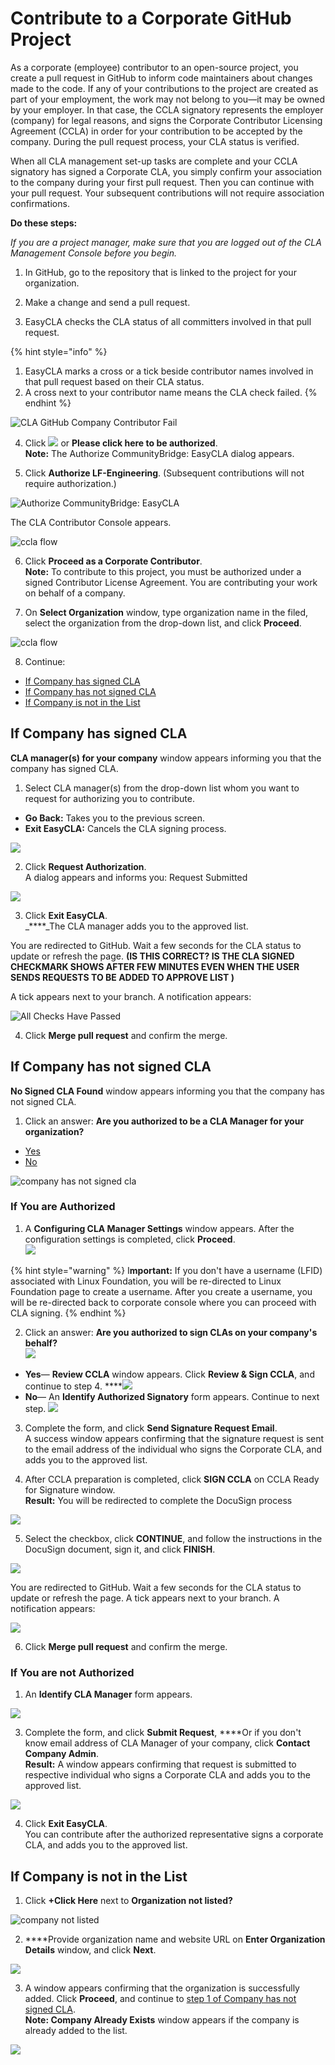 # Contribute to a Corporate GitHub  Project

As a corporate \(employee\) contributor to an open-source project, you create a pull request in GitHub to inform code maintainers about changes made to the code. If any of your contributions to the project are created as part of your employment, the work may not belong to you—it may be owned by your employer. In that case, the CCLA signatory represents the employer \(company\) for legal reasons, and signs the Corporate Contributor Licensing Agreement \(CCLA\) in order for your contribution to be accepted by the company. During the pull request process, your CLA status is verified.

When all CLA management set-up tasks are complete and your CCLA signatory has signed a Corporate CLA, you simply confirm your association to the company during your first pull request. Then you can continue with your pull request. Your subsequent contributions will not require association confirmations.

**Do these steps:**

_If you are a project manager, make sure that you are logged out of the CLA Management Console before you begin._

1. In GitHub, go to the repository that is linked to the project for your organization.

2. Make a change and send a pull request.

3. EasyCLA checks the CLA status of all committers involved in that pull request.

{% hint style="info" %}
1. EasyCLA marks a cross or a tick beside contributor names involved in that pull request based on their CLA status.
2. A cross next to your contributor name means the CLA check failed.
{% endhint %}

![CLA GitHub Company Contributor Fail](../../../.gitbook/assets/cla-github-company-contributor-fail.png)

4. Click ![](../../../.gitbook/assets/cla-not-signed-button.png)  or **Please click here to be authorized**.  
**Note:** The Authorize CommunityBridge: EasyCLA dialog appears.

5. Click **Authorize LF-Engineering**. \(Subsequent contributions will not require authorization.\)

​![Authorize CommunityBridge: EasyCLA](../../../.gitbook/assets/cla-authorize-easycla.png)​

The CLA Contributor Console appears.

![ccla flow](../../../.gitbook/assets/cla-ccla-flow.png)

6. Click **Proceed as a Corporate Contributor**.   
**Note:** To contribute to this project, you must be authorized under a signed Contributor License Agreement. You are contributing your work on behalf of a company.

7. On **Select Organization** window, type organization name in the filed, select the organization from the drop-down list, and click **Proceed**.

![ccla flow](../../../.gitbook/assets/select-organization.png)

8. Continue:

* [If Company has signed CLA](contribute-to-a-corporate-github-project.md#if-a-confirmation-of-association-with-statement-appears)
* [If Company has not signed CLA](contribute-to-a-corporate-github-project.md#if-the-select-company-dialog-appears)
* [If Company is not in the List](contribute-to-a-corporate-github-project.md#if-the-select-company-dialog-appears-1)

## If Company has signed CLA <a id="if-a-confirmation-of-association-with-statement-appears"></a>

**CLA manager\(s\) for your company** window appears informing you that the company has signed CLA.

1. Select CLA manager\(s\) from the drop-down list whom you want to request for authorizing you to contribute.

* **Go Back:** Takes you to the previous screen.
* **Exit EasyCLA:** Cancels the CLA signing process.

![](../../../.gitbook/assets/comapny-has-signed-cla.png)

2. Click **Request Authorization**.  
A dialog appears and informs you: Request Submitted ​

![](../../../.gitbook/assets/request-submitted.png)

3. Click **Exit EasyCLA**.  
_****_The CLA  manager adds you to the approved list.

You are redirected to GitHub. Wait a few seconds for the CLA status to update or refresh the page. **\(IS THIS CORRECT? IS THE CLA SIGNED CHECKMARK SHOWS AFTER FEW MINUTES EVEN WHEN THE USER SENDS REQUESTS TO BE ADDED TO APPROVE LIST \)**

A tick appears next to your branch. A notification appears:

![All Checks Have Passed](../../../.gitbook/assets/cla-github-all-checks-passed%20%281%29.png)

4. Click **Merge pull request** and confirm the merge.

## If Company has not signed CLA <a id="if-the-select-company-dialog-appears"></a>

**No Signed CLA Found** window appears informing you that the company has not signed CLA.

1. Click an answer: **Are you authorized to be a CLA Manager for your organization?**

* [Yes](contribute-to-a-corporate-github-project.md#if-you-are-authorized)
* [No](contribute-to-a-corporate-github-project.md#if-you-are-not-authorized)

![company has not signed cla](../../../.gitbook/assets/company-has-not-signed-cla%20%281%29.png)

### If **You are** Authorized

1. A **Configuring CLA Manager Settings** window appears. After the configuration settings is completed, click **Proceed**.  
 ![](../../../.gitbook/assets/configuring-cla-manager-settings.png) 

{% hint style="warning" %}
I**mportant:** If you don't have a username \(LFID\) associated with Linux Foundation, you will be re-directed to Linux Foundation page to create a username. After you create a username, you will be re-directed back to corporate console where you can proceed with CLA signing.
{% endhint %}

2.  Click an answer: **Are you authorized to sign CLAs on your company's behalf?**  
 ![](../../../.gitbook/assets/identify-cla-signatory.png) 

* **Yes**— **Review CCLA** window appears. Click **Review & Sign CCLA**, and continue to step 4.  ****![](../../../.gitbook/assets/review-ccla.png) 
* **No**— An **Identify Authorized Signatory** form appears. Continue to next step.  ![](../../../.gitbook/assets/identify-authorized-signatory.png) 

3. Complete the form, and click **Send Signature Request Email**.  
A success window appears confirming that the signature request is sent to the email address of the individual who signs the Corporate CLA, and adds you to the approved list.

4. After CCLA preparation is completed, click **SIGN CCLA** on CCLA Ready for Signature window.  
**Result:** You will be redirected to complete the DocuSign process

![](../../../.gitbook/assets/sign-cla-individual-cla-flow.png)

5. Select the checkbox, click **CONTINUE**,  and follow the instructions in the DocuSign document, sign it, and click **FINISH**.

![](../../../.gitbook/assets/docusign-icla-flow.png)

You are redirected to GitHub. Wait a few seconds for the CLA status to update or refresh the page. A tick appears next to your branch. A notification appears:

![](../../../.gitbook/assets/cla-github-all-checks-passed.png)

6. Click **Merge pull request** and confirm the merge.

### If You are not Authorized

1. An **Identify CLA Manager** form appears.

![](../../../.gitbook/assets/identify-cla-manager%20%281%29.png)

3. Complete the form, and click **Submit Request**, ****Or if you don't know email address of CLA Manager of your company, click **Contact Company Admin**.  
**Result:** A window appears confirming that request is submitted to respective individual who signs a Corporate CLA and adds you to the approved list.

![](../../../.gitbook/assets/request-submitted-for-company-not-signed-cla.png)

4. Click **Exit EasyCLA**.  
You can contribute after the authorized representative signs a corporate CLA, and adds you to the approved list.

## If Company is not in the List <a id="if-the-select-company-dialog-appears"></a>

1. Click **+Click Here** next to **Organization not listed?**

![company not listed](../../../.gitbook/assets/company-not-listed.png)

2. ****Provide organization name and website URL on **Enter Organization Details** window, and click **Next**.

![](../../../.gitbook/assets/enter-organization-details.png)

3. A window appears confirming that the organization is successfully added. Click **Proceed**, and continue to [step 1 of Company has not signed CLA](contribute-to-a-corporate-github-project.md#if-the-select-company-dialog-appears).  
**Note: Company Already Exists** window appears if the company is already added to the list.

![](../../../.gitbook/assets/company-added-successfully.png)

